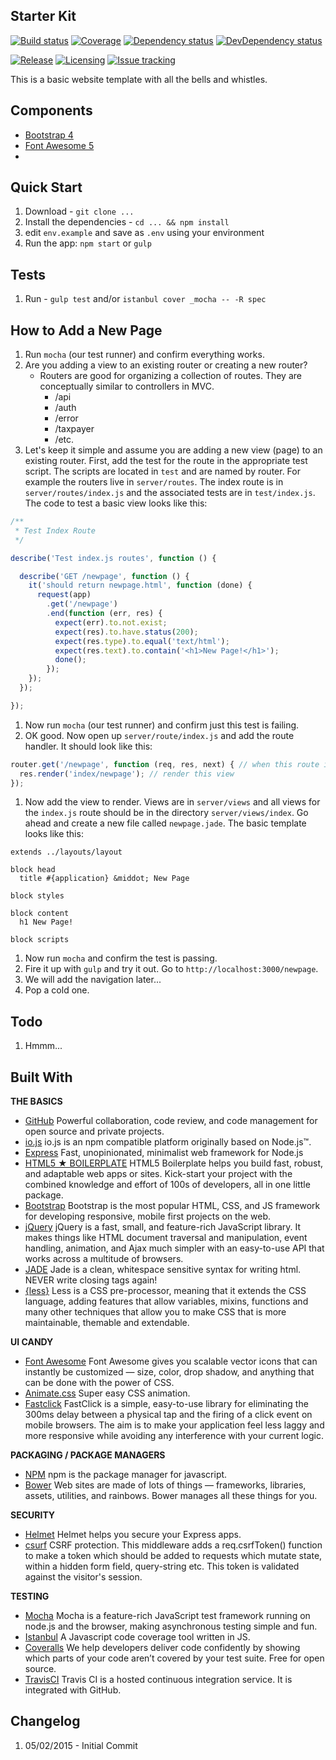## Starter Kit

[![Build status][build-badge]][build-url]
[![Coverage][coverage-badge]][coverage-url]
[![Dependency status][dependency-badge]][dependency-url]
[![DevDependency status][dev-dep-badge]][dev-dep-url]

[![Release][release-badge]][release-url]
[![Licensing][license-badge]][license-url]
[![Issue tracking][issues-badge]][issues-url]

[build-badge]: https://img.shields.io/travis/dstroot/bootstrap4-starter-kit.svg
[build-url]: https://travis-ci.org/dstroot/bootstrap4-starter-kit

[coverage-badge]: https://img.shields.io/coveralls/dstroot/bootstrap4-starter-kit/master.svg
[coverage-url]: https://coveralls.io/r/dstroot/bootstrap4-starter-kit?branch=master

[dependency-badge]: https://img.shields.io/david/dstroot/bootstrap4-starter-kit.svg
[dependency-url]: https://david-dm.org/dstroot/bootstrap4-starter-kit

[dev-dep-badge]: https://img.shields.io/david/dev/dstroot/bootstrap4-starter-kit.svg
[dev-dep-url]: https://david-dm.org/dstroot/bootstrap4-starter-kit#info=devDependencies

[license-badge]: https://img.shields.io/badge/license-MIT-blue.svg
[license-url]: #license

[release-badge]: https://img.shields.io/github/release/dstroot/bootstrap4-starter-kit.svg
[release-url]: https://github.com/dstroot/bootstrap4-starter-kit/releases

[issues-badge]: https://img.shields.io/github/issues/dstroot/bootstrap4-starter-kit.svg
[issues-url]: https://github.com/dstroot/bootstrap4-starter-kit/issues


This is a basic website template with all the bells and whistles.

## Components

* [Bootstrap 4](http://getbootstrap.com/)
* [Font Awesome 5](https://fontawesome.com/)
* []()


## Quick Start

1. Download - `git clone ...`
1. Install the dependencies - `cd ... && npm install`
1. edit `env.example` and save as `.env` using your environment
1. Run the app: `npm start` or `gulp`

## Tests

1. Run - `gulp test` and/or `istanbul cover _mocha -- -R spec`

## How to Add a New Page

1. Run `mocha` (our test runner) and confirm everything works.
1. Are you adding a view to an existing router or creating a new router?
   * Routers are good for organizing a collection of routes. They are conceptually similar to controllers in MVC.
     * /api
     * /auth
     * /error
     * /taxpayer
     * /etc.
1. Let's keep it simple and assume you are adding a new view (page) to an existing router. First, add the test for the route in the appropriate test script. The scripts are located in `test` and are named by router. For example the routers live in `server/routes`. The index route is in `server/routes/index.js` and the associated tests are in `test/index.js`. The code to test a basic view looks like this:

  ```js
  /**
   * Test Index Route
   */

  describe('Test index.js routes', function () {

    describe('GET /newpage', function () {
      it('should return newpage.html', function (done) {
        request(app)
          .get('/newpage')
          .end(function (err, res) {
            expect(err).to.not.exist;
            expect(res).to.have.status(200);
            expect(res.type).to.equal('text/html');
            expect(res.text).to.contain('<h1>New Page!</h1>');
            done();
          });
      });
    });

  });
  ```

1. Now run `mocha` (our test runner) and confirm just this test is failing.
1. OK good.  Now open up `server/route/index.js` and add the route handler. It should look like this:

  ```js
  router.get('/newpage', function (req, res, next) { // when this route is called
    res.render('index/newpage'); // render this view
  });
  ```

1. Now add the view to render.  Views are in `server/views` and all views for the `index.js` route should be in the directory `server/views/index`. Go ahead and create a new file called `newpage.jade`. The basic template looks like this:
  ```jade
  extends ../layouts/layout

  block head
    title #{application} &middot; New Page

  block styles

  block content
    h1 New Page!

  block scripts
  ```
1. Now run `mocha` and confirm the test is passing.
1. Fire it up with `gulp` and try it out. Go to `http://localhost:3000/newpage`.
1. We will add the navigation later...
1. Pop a cold one.

## Todo

1. Hmmm...

## Built With

**THE BASICS**
* [GitHub](https://github.com/) Powerful collaboration, code review, and code management for open source and private projects.
* [io.js](https://iojs.org/en/index.html) io.js is an npm compatible platform originally based on Node.js™.
* [Express](http://expressjs.com/) Fast, unopinionated, minimalist web framework for Node.js
* [HTML5 ★ BOILERPLATE](https://html5boilerplate.com/) HTML5 Boilerplate helps you build fast, robust, and adaptable web apps or sites. Kick-start your project with the combined knowledge and effort of 100s of developers, all in one little package.
* [Bootstrap](http://getbootstrap.com/) Bootstrap is the most popular HTML, CSS, and JS framework for developing responsive, mobile first projects on the web.
* [jQuery](https://jquery.com/) jQuery is a fast, small, and feature-rich JavaScript library. It makes things like HTML document traversal and manipulation, event handling, animation, and Ajax much simpler with an easy-to-use API that works across a multitude of browsers.
* [JADE](http://jade-lang.com/) Jade is a clean, whitespace sensitive syntax for writing html. NEVER write closing tags again!
* [{less}](http://lesscss.org/) Less is a CSS pre-processor, meaning that it extends the CSS language, adding features that allow variables, mixins, functions and many other techniques that allow you to make CSS that is more maintainable, themable and extendable.

**UI CANDY**
* [Font Awesome](http://fortawesome.github.io/Font-Awesome/) Font Awesome gives you scalable vector icons that can instantly be customized — size, color, drop shadow, and anything that can be done with the power of CSS.
* [Animate.css](http://daneden.github.io/animate.css/) Super easy CSS animation.
* [Fastclick](https://github.com/ftlabs/fastclick) FastClick is a simple, easy-to-use library for eliminating the 300ms delay between a physical tap and the firing of a click event on mobile browsers. The aim is to make your application feel less laggy and more responsive while avoiding any interference with your current logic.

**PACKAGING / PACKAGE MANAGERS**
* [NPM](https://www.npmjs.com/) npm is the package manager for javascript.
* [Bower](http://bower.io/) Web sites are made of lots of things — frameworks, libraries, assets, utilities, and rainbows. Bower manages all these things for you.

**SECURITY**
* [Helmet](https://github.com/helmetjs/helmet) Helmet helps you secure your Express apps.
* [csurf](https://github.com/expressjs/csurf) CSRF protection. This middleware adds a req.csrfToken() function to make a token which should be added to requests which mutate state, within a hidden form field, query-string etc. This token is validated against the visitor's session.

**TESTING**
* [Mocha](http://mochajs.org/) Mocha is a feature-rich JavaScript test framework running on node.js and the browser, making asynchronous testing simple and fun.
* [Istanbul](https://gotwarlost.github.io/istanbul/) A Javascript code coverage tool written in JS.
* [Coveralls](https://coveralls.io/) We help developers deliver code confidently by showing which parts of your code aren’t covered by your test suite. Free for open source.
* [TravisCI](https://travis-ci.org/) Travis CI is a hosted continuous integration service. It is integrated with GitHub.

## Changelog

1. 05/02/2015 - Initial Commit
